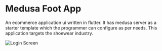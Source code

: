 # Medusa Foot App
An ecommerce application ui written in flutter. It has medusa server as a starter template which the programmer can configure as per needs. This application targets the shoewear industry.

![Login Screen]()